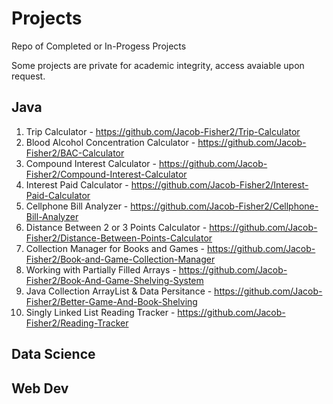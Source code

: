 # Projects
Repo of Completed or In-Progess Projects

Some projects are private for academic integrity, access avaiable upon request.

## Java
1. Trip Calculator - https://github.com/Jacob-Fisher2/Trip-Calculator
2. Blood Alcohol Concentration Calculator - https://github.com/Jacob-Fisher2/BAC-Calculator
3. Compound Interest Calculator - https://github.com/Jacob-Fisher2/Compound-Interest-Calculator
4. Interest Paid Calculator - https://github.com/Jacob-Fisher2/Interest-Paid-Calculator
5. Cellphone Bill Analyzer - https://github.com/Jacob-Fisher2/Cellphone-Bill-Analyzer
6. Distance Between 2 or 3 Points Calculator - https://github.com/Jacob-Fisher2/Distance-Between-Points-Calculator
7. Collection Manager for Books and Games - https://github.com/Jacob-Fisher2/Book-and-Game-Collection-Manager
8. Working with Partially Filled Arrays - https://github.com/Jacob-Fisher2/Book-And-Game-Shelving-System
9. Java Collection ArrayList & Data Persitance - https://github.com/Jacob-Fisher2/Better-Game-And-Book-Shelving
10. Singly Linked List Reading Tracker - https://github.com/Jacob-Fisher2/Reading-Tracker


## Data Science

## Web Dev
